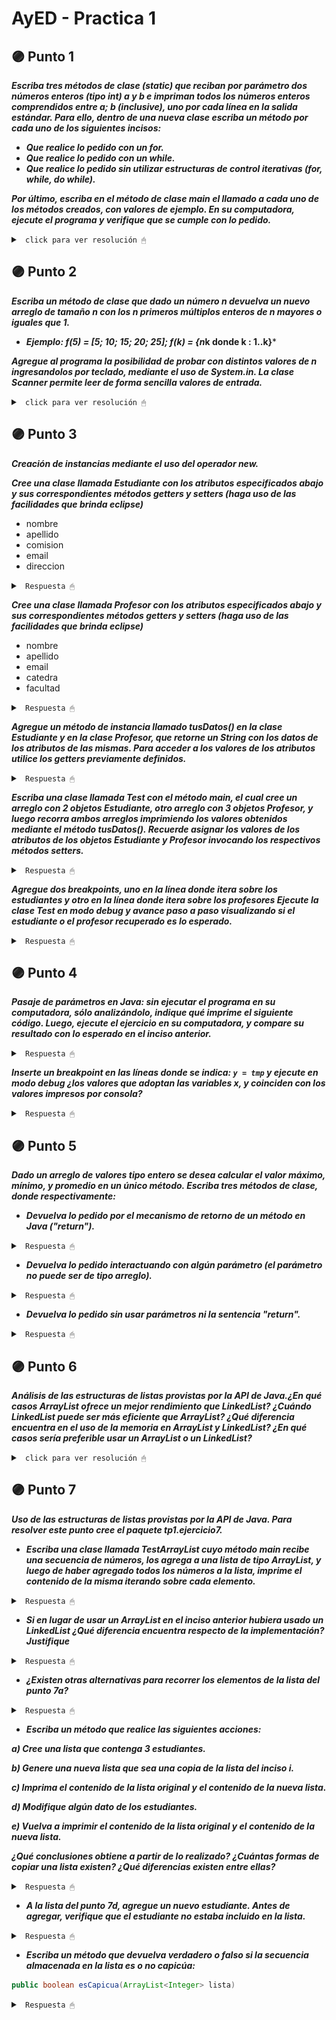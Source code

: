 # AyED - Practica 1


## 🟣 Punto 1
***Escriba tres métodos de clase (static) que reciban por parámetro dos números enteros (tipo int) a y b e impriman todos los números enteros comprendidos entre a; b (inclusive), uno por cada línea en la salida estándar. Para ello, dentro de una nueva clase escriba un método por cada uno de los siguientes incisos:***

* ***Que realice lo pedido con un for.***
* ***Que realice lo pedido con un while.***
* ***Que realice lo pedido sin utilizar estructuras de control iterativas (for, while, do while).***
  
***Por último, escriba en el método de clase main el llamado a cada uno de los métodos creados, con valores de ejemplo. En su computadora, ejecute el programa y verifique que se cumple con lo pedido.***

<details><summary> <code> click para ver resolución 🖱 </code></summary><br>



~~~java
package tp1;

public class Numeros {
	
		public static void main(String[] args) {
			//Punto1
			ImprimirF(5, 9);
			ImprimirW(5, -9);
			Imprimir(10, 2);

		}
	
	//Imprimir con for
	public static void ImprimirF(int a,int b)
	{
		if (a > b) {
			int aux = a;
			a = b;
			b = aux;
		}
		for (int i=a;i<=b;i++)
			System.out.print(i+ " | ");
		System.out.print("\n");
	}
	
	//Imprimir con While
	public static void ImprimirW(int a,int b)
	{
		if (a > b) {
			int aux = a;
			a = b;
			b = aux;
		}
		while (a!=b+1) {
			System.out.print(a+ " | ");
			a++;
		}
		System.out.print("\n");
	}
	
	public static void Imprimir(int a, int b)
	{
		if (a > b) {
			int aux = a;
			a = b;
			b = aux;
		}
		if(a<b)
		{
			System.out.print(a+ " | ");
			a++;
			Imprimir(a,b);
		}
		else if(a==b) {
			System.out.print(a+ " | ");
			System.out.print("\n");
		}
	}
}

~~~
</details>



## 🟣 Punto 2
***Escriba un método de clase que dado un número n devuelva un nuevo arreglo de tamaño n con los n primeros múltiplos enteros de n mayores o iguales que 1.***

* ***Ejemplo: f(5) = [5; 10; 15; 20; 25]; f(k) = {n*k donde k : 1..k}***

***Agregue al programa la posibilidad de probar con distintos valores de n ingresandolos por teclado, mediante el uso de System.in. La clase Scanner permite leer de forma sencilla valores de entrada.***

<details><summary> <code> click para ver resolución 🖱 </code></summary><br>

~~~java
package tp1;
import java.util.Scanner;

public class Numeros {
	
		public static void main(String[] args) {
		
			//Punto2
			Scanner s = new Scanner(System.in) ;
	        	System.out.print("Ingrese un número: ");
	        	int n = s.nextInt();
			int [] arr = Multiplos(n);
			System.out.print("Arreglo: ");
			for (int i=0;i<n;i++)
				System.out.print(arr[i]+" ");
			s.close();

		}
	
	public static int [] Multiplos(int n) {
		int[] arr = new int[n];
		for (int i=1;i<=n;i++)
			arr[i-1]=n*i;
		return arr;
	}
}

~~~

</details>


## 🟣 Punto 3

***Creación de instancias mediante el uso del operador new.***

***Cree una clase llamada Estudiante con los atributos especificados abajo y sus correspondientes métodos getters y setters (haga uso de las facilidades que brinda eclipse)***
* nombre
* apellido
* comision
* email
* direccion

<details><summary> <code> Respuesta 🖱 </code></summary><br>

~~~java
package practica01;

public class Estudiante {

	//Atributos
	private String Nombre;
	private String Apellido;
	private String Comision;
	private String Email;
	private String Direccion;
	
	//Constructor
	public Estudiante() {
			
	}
		
	public Estudiante(String unNombre,String unApe,String unaCom,String unMail,String unaDir) {
		this.Nombre=unNombre;
		this.Apellido=unApe;
		this.Comision=unaCom;
		this.Email=unMail;
		this.Direccion=unaDir;
	}
	
	//Getters y Setters
	public String getNombre() {
		return Nombre;
	}
	public void setNombre(String nombre) {
		Nombre = nombre;
	}
	public String getApellido() {
		return Apellido;
	}
	public void setApellido(String apellido) {
		Apellido = apellido;
	}
	public String getComision() {
		return Comision;
	}
	public void setComision(String comision) {
		Comision = comision;
	}
	public String getEmail() {
		return Email;
	}
	public void setEmail(String email) {
		Email = email;
	}
	public String getDireccion() {
		return Direccion;
	}
	public void setDireccion(String direccion) {
		Direccion = direccion;
	}
}
~~~

</details>

***Cree una clase llamada Profesor con los atributos especificados abajo y sus correspondientes métodos getters y setters (haga uso de las facilidades que brinda eclipse)***
* nombre
* apellido
* email
* catedra
* facultad

<details><summary> <code> Respuesta 🖱 </code></summary><br>

~~~java
package practica01;

public class Profesor {
	
	//Atributos
	private String Nombre;
	private String Apellido;
	private String Email;
	private String Catedra;
	private String Facultad;
	
	//Constructor
	public Profesor() {
		
	}
	
	public Profesor(String unNombre,String unApe,String unMail,String unaCat,String unaFacu) {
		this.Nombre=unNombre;
		this.Apellido=unApe;
		this.Email=unMail;
		this.Catedra=unaCat;
		this.Facultad=unaFacu;
	}
	
	//Getters y Setters
	public String getNombre() {
		return Nombre;
	}
	public void setNombre(String nombre) {
		Nombre = nombre;
	}
	public String getApellido() {
		return Apellido;
	}
	public void setApellido(String apellido) {
		Apellido = apellido;
	}
	public String getEmail() {
		return Email;
	}
	public void setEmail(String email) {
		Email = email;
	}
	public String getCatedra() {
		return Catedra;
	}
	public void setCatedra(String catedra) {
		Catedra = catedra;
	}
	public String getFacultad() {
		return Facultad;
	}
	public void setFacultad(String facultad) {
		Facultad = facultad;
	}
}
~~~

</details>

***Agregue un método de instancia llamado tusDatos() en la clase Estudiante y en la clase Profesor, que retorne un String con los datos de los atributos de las mismas. Para acceder a los valores de los atributos utilice los getters previamente definidos.***

<details><summary> <code> Respuesta 🖱 </code></summary><br>

~~~java
//Clase Estudiante
public String tusDatos() {
        return "Estudiante: " + this.getNombre() + " "+ this.getApellido() + 
        		".\n     Comision: "+ this.getComision() +"\n     Email: "+
        		this.getEmail() + ".\n     Direccion: "+ this.getDireccion()+".";
    }

//Clase Profesor
public String tusDatos() {
        return "Profesor: " + this.getNombre() + " "+ this.getApellido() + "\n     Email: "+
        		this.getEmail() + ".\n     Catedra: "+ this.getCatedra() + 
        		".\n     Facultad: "+ this.getFacultad()+".";
    }
~~~

</details>

***Escriba una clase llamada Test con el método main, el cual cree un arreglo con 2 objetos Estudiante, otro arreglo con 3 objetos Profesor, y luego recorra ambos arreglos imprimiendo los valores obtenidos mediante el método tusDatos(). Recuerde asignar los valores de los atributos de los objetos Estudiante y Profesor invocando los respectivos métodos setters.***

<details><summary> <code> Respuesta 🖱 </code></summary><br>

~~~java
package practica01;

public class Test {

	public static void main(String[] args) {
		
		Profesor [] profesor = new Profesor[2];
		Estudiante [] estudiante = new Estudiante[3];
		
		estudiante[0] = new Estudiante("","","","","");
		estudiante[1] = new Estudiante("","","","","");
		estudiante[2] = new Estudiante("","","","","");
		
		estudiante[0].setApellido("Paez");
		estudiante[0].setNombre("David");
		estudiante[0].setComision("1A");
		estudiante[0].setEmail("david@alumno.com");
		estudiante[0].setDireccion("calle 5");
		
		estudiante[1].setApellido("Godoy");
		estudiante[1].setNombre("Bianka");
		estudiante[1].setComision("1B");
		estudiante[1].setEmail("bianka@alumno.com");
		estudiante[1].setDireccion("calle 8 y 20");
		
		estudiante[2].setApellido("Bento");
		estudiante[2].setNombre("Manuel");
		estudiante[2].setComision("1A");
		estudiante[2].setEmail("manuel@alumno.com");
		estudiante[2].setDireccion("calle 3");
		
		//profesor[0] = new Profesor("","","","","");
		//profesor[1] = new Profesor("","","","","");
		
		profesor[0].setApellido("Perez");
		profesor[0].setNombre("Juan");
		profesor[0].setEmail("perez@facultad.com");
		profesor[0].setCatedra("AyED");
		profesor[0].setFacultad("Informatica");
		
		profesor[1].setApellido("Gomez");
		profesor[1].setNombre("Maria");
		profesor[1].setEmail("gomez@facultad.com");
		profesor[1].setCatedra("AyED");
		profesor[1].setFacultad("Informatica");
		
        for(int i=0; i<3;i++){
            System.out.println(estudiante[i].tusDatos());
        }

        for(int i=0; i<2;i++){
            System.out.println(profesor[i].tusDatos());
        }
	}
}
~~~

</details>

***Agregue dos breakpoints, uno en la línea donde itera sobre los estudiantes y otro en la línea donde itera sobre los profesores Ejecute la clase Test en modo debug y avance paso a paso visualizando si el estudiante o el profesor recuperado es lo esperado.***

<details><summary> <code> Respuesta 🖱 </code></summary><br>
Al ingresar datos con los métodos setters hay un problema, pues cada uno de los valores de los atributos son null, para eso necesito antes utilizar un constructor ingresando datos desde ahí.
</details>

 ## 🟣 Punto 4 

***Pasaje de parámetros en Java: sin ejecutar el programa en su computadora, sólo analizándolo, indique qué imprime el siguiente código. Luego, ejecute el ejercicio en su computadora, y compare su resultado con lo esperado en el inciso anterior.***

<details><summary> <code> Respuesta 🖱 </code></summary><br>

~~~java
package practica01;

public class SwapValores {
    public static void swap1 (int x, int y) { //x=1,y=2
        if (x < y) {        //1<2
            int tmp = x ;   //tmp=1
            x = y ;         //x=2
            y = tmp;        //y=1
        }
    }

    public static void swap2 (Integer x, Integer y) {   //x=3,y=4
        if (x < y) {        //3<4
            int tmp = x ;   //tmp=3
            x = y ;         //x=4
            y = tmp;        //y=3
        }
    }

    public static void main(String[] args) {
        int a = 1, b = 2;
        Integer c = 3, d = 4;
        swap1(a, b);        //paso parámetros --> solo se puede por valor
        swap2(c, d);
        System.out.println("a=" + a + " b=" + b);   //a=1 b=2
        System.out.println("c=" + c + " d=" + d);   //c=3 d=4 
    }
}
~~~

En Java no existe el paso por referencia. El paso por valor es obligatorio.Lo que se almacena en una variable no primitiva no es el objeto en sí sino una dirección o identificador del objeto en el espacio dinámico de memoria. Cuando pasas por parámetros la variable, estás pasando una copia de dicha dirección.

La clase Integer (y también el resto de los wrappers de los tipos primitivos) no permiten que se pueda cambiar el valor que contienen. Por esta característica son clases inmutables.

</details>

***Inserte un breakpoint en las líneas donde se indica: <code>y = tmp</code> y ejecute en modo debug ¿los valores que adoptan las variables x, y coinciden con los valores impresos por consola?***

<details><summary> <code> Respuesta 🖱 </code></summary><br>

Al insertar un breakpoint en la linea <code>y = tmp</code> y ejecutar en modo debug notamos que los valores que adoptan las variables x, y no coinciden con los valores impresos por consola, esto es porque la clase Integer es inmutable (no permite que se pueda cambiar el valor que contiene).

![ImagenDebug](/AyEDproject/src/recursos/imagen01.png)

</details>


## 🟣 Punto 5

***Dado un arreglo de valores tipo entero se desea calcular el valor máximo, mínimo, y promedio en un único método. Escriba tres métodos de clase, donde respectivamente:***

* ***Devuelva lo pedido por el mecanismo de retorno de un método en Java ("return").***

<details><summary> <code> Respuesta 🖱 </code></summary><br>

Lo que hago es un método que retorne un arreglo de double con el maximo, el minimo y el promedio. Otra forma podría ser también retornar un String, pero si necesito usar los datos para algo estos estarían dentro del String, entonces no está tan buena esa idea.

El punto **a)** se encuentra en el archivo [Enteros.java](/AyEDproject/src/practica01/Enteros.java).

~~~java
public static double[] Metodo1(int[] arreglo) {
    double[] aux = new double[3];
    aux[0] = -10000; // maximo
    aux[1] = 10000; // minimo
    aux[2] = 0; // prom
    for (int i = 0; i < arreglo.length; i++) {
        if (arreglo[i] > aux[0]) {
            aux[0] = arreglo[i];
        }
        if (arreglo[i] < aux[1]) {
            aux[1] = arreglo[i];
        }
        aux[2] += arreglo[i];
    }
    aux[2] = aux[2] / arreglo.length;
    return aux;
}
~~~

</details>

* ***Devuelva lo pedido interactuando con algún parámetro (el parámetro no puede ser de
tipo arreglo).***

<details><summary> <code> Respuesta 🖱 </code></summary><br>

Usamos como parámetro un objeto con tres variables de instacia: max, min y prom.

El punto **b)** se encuentra en el archivo [Enteros.java](/AyEDproject/src/practica01/Enteros.java) y [ObjB.java](/AyEDproject/src/practica01/ObjB.java).

~~~java
public static void Metodo2(ObjB ob, int []arreglo){
    ob.setMax(-1);
    ob.setMin(9999);
    ob.setProm(0);

    for (int i = 0; i < arreglo.length; i++) {
        if (arreglo[i] > ob.getMax()) {
            ob.setMax(arreglo[i]);
        }
        if (arreglo[i] < ob.getMin()) {
            ob.setMin(arreglo[i]);
        }
        ob.setProm(ob.getProm() + arreglo[i]);
    }
    ob.setProm(ob.getProm() / arreglo.length);
}
~~~

</details>

* ***Devuelva lo pedido sin usar parámetros ni la sentencia "return".***

<details><summary> <code> Respuesta 🖱 </code></summary><br>

</details>

## 🟣 Punto 6

***Análisis de las estructuras de listas provistas por la API de Java.¿En qué casos ArrayList ofrece un mejor rendimiento que LinkedList? ¿Cuándo LinkedList puede ser más eficiente que ArrayList? ¿Qué diferencia encuentra en el uso de la memoria en ArrayList y LinkedList? ¿En qué casos sería preferible usar un ArrayList o un LinkedList?***

<details><summary> <code> click para ver resolución 🖱 </code></summary><br>

Internamente, ArrayList se implementa como una matriz ordinaria. Es por eso que insertar un elemento en medio requiere generar un espacio en el arreglo y luego colocar el nuevo elemento en la ranura libre. Obtener y configurar elementos (get, set) es rápido , ya que estas operaciones simplemente abordan el elemento de matriz relevante.

LinkedList tiene una estructura interna diferente. Se implementa como una lista con elementos interconectados: un conjunto de elementos distintos, cada uno de los cuales almacena referencias a los elementos siguientes y anteriores en la lista. Para insertar un elemento en el medio de dicha lista, solo necesita cambiar las referencias de sus futuros vecinos. Sin embargo, para obtener un elemento debe pasar por todos los anteriores. En otras palabras, las operaciones de obtención y configuración serán lentas.

Si hay que insertar (o eliminar) elementos con frecuencia en medio de la colección, es mejor usar LinkedList. En todos los demás casos, ArrayList funciona mejor.

</details>

## 🟣 Punto 7

***Uso de las estructuras de listas provistas por la API de Java. Para resolver este punto cree el paquete tp1.ejercicio7.***

* ***Escriba una clase llamada TestArrayList cuyo método main recibe una secuencia de números, los agrega a una lista de tipo ArrayList, y luego de haber agregado todos los números a la lista, imprime el contenido de la misma iterando sobre cada elemento.***

<details><summary> <code> Respuesta 🖱 </code></summary><br>

~~~java
package practica01.ejercicio7;

import java.util.ArrayList;
import java.util.Scanner;

public class TestArrayList {
    public static void main(String[] args) {
        Scanner s = new Scanner(System.in) ;
	    System.out.print("Ingrese un número: ");
	    int n = s.nextInt();
        ArrayList<Integer> lista = new ArrayList<>();
        while (n!=0){
            lista.add(n);
            System.out.print("Ingrese otro, para cortar ingrese 0: ");
            n = s.nextInt();
        }
        System.out.println("ArrayList: " + lista);
		s.close();
    }
}
~~~

</details>

* ***Si en lugar de usar un ArrayList en el inciso anterior hubiera usado un LinkedList ¿Qué diferencia encuentra respecto de la implementación? Justifique***

<details><summary> <code> Respuesta 🖱 </code></summary><br>

No hay mucha diferencia respecto a la implementación, sólo que debo importar **java.util.LinkedList** puesto que trabajo con un LinkedList, y además creo una LinkedList en lugar de una ArrayList. El resto es igual.

~~~java
package practica01.ejercicio7;

import java.util.LinkedList;    // <-- Importo java.util.LinkedList en lugar de java.util.ArrayList
import java.util.Scanner; 

public class TextLinkedList {
    public static void main(String[] args) {
        Scanner s = new Scanner(System.in) ;
	    System.out.print("Ingrese un número: ");
	    int n = s.nextInt();
        LinkedList<Integer> lista = new LinkedList<>(); // <-- Creo un arreglo LinkedList
        while (n!=0){
            lista.add(n);
            System.out.print("Ingrese otro, para cortar ingrese 0: ");
            n = s.nextInt();
        }
        System.out.println("LinkedList: " + lista);
        s.close();
    }
}
~~~

</details>

* ***¿Existen otras alternativas para recorrer los elementos de la lista del punto 7a?***

<details><summary> <code> Respuesta 🖱 </code></summary><br>

Si, puedo por ejemplo usar un for, que recorra la lista desde 0 hasta su ultimo elemento (consigo la dimensión del ArrayList con **lista.size()**) e imprima cada elemento de la misma.

~~~java
//punto c)
for(int i=0;i<lista.size();i++){
    System.out.print(lista.get(i)+" ");
}
~~~

</details>

* ***Escriba un método que realice las siguientes acciones:***

***a) Cree una lista que contenga 3 estudiantes.***

***b) Genere una nueva lista que sea una copia de la lista del inciso i.***

***c) Imprima el contenido de la lista original y el contenido de la nueva lista.***

***d) Modifique algún dato de los estudiantes.***

***e) Vuelva a imprimir el contenido de la lista original y el contenido de la nueva lista.***

***¿Qué conclusiones obtiene a partir de lo realizado? ¿Cuántas formas de copiar una lista existen? ¿Qué diferencias existen entre ellas?***

<details><summary> <code> Respuesta 🖱 </code></summary><br>

~~~java
//En Main
ArrayList<String> listaE = crearLista();
ArrayList<String> listaEb = new ArrayList<>(listaE);
System.out.println("Lista1: " + listaE);
System.out.println("Lista2: " + listaEb);
listaE.set(1,"Sofia Martins");
listaEb.set(0,"Marina Jensen");
System.out.println("Lista1: " + listaE);
System.out.println("Lista2: " + listaEb);

//Crear un ArrayList de 3 estudiantes
public static ArrayList<String> crearLista(){
    ArrayList<String> lista = new ArrayList<>();
    lista.add("Juan Perez");
    lista.add("Maria Rodriguez");
    lista.add("Sebastian Paez");
    return lista;
}
~~~

Si para crear la lista copia hago <code>ArrayList</String/> listaEb = new ArrayList<>(listaE);</code>, voy a crear una nueva lista y los cambios que realize en una no se veran reflejados en la otra. Ahora si hago <code>ArrayList</String/> listaEb = listaE;</code> en ese caso ambas listas son un mismo objetos y los cambios que hago en una se reflejan en la otra. También se puede usar el método .clone para clonar listas pero no es muy recomendado.

</details>

* ***A la lista del punto 7d, agregue un nuevo estudiante. Antes de agregar, verifique que el estudiante no estaba incluido en la lista.***

<details><summary> <code> Respuesta 🖱 </code></summary><br>

~~~java
String aux = "Florencia Moreno";
if (!listaE.contains(aux)){
    listaE.add(aux);
}
System.out.println("Lista1: " + listaE);
~~~

</details>

* ***Escriba un método que devuelva verdadero o falso si la secuencia almacenada en la lista es o no capicúa:***

~~~java
public boolean esCapicua(ArrayList<Integer> lista)
~~~

<details><summary> <code> Respuesta 🖱 </code></summary><br>

~~~java
//Main
System.out.println("Es capicua: " + esCapicua(lista));

// Metodo Capicúa
public static boolean esCapicua(ArrayList<Integer> l) {
    boolean aux = true;
    int n = 0;
    while (n < l.size() - n - 1 && aux) {
        if (l.get(n) == l.get(l.size() - n - 1)) {
            n++;
        } else {
            aux = false;
        }
    }
    return aux;
}
~~~

</details>